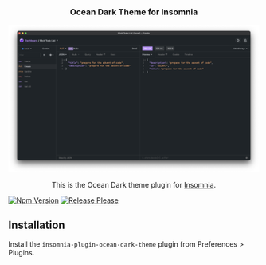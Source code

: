 <h3 align="center">Ocean Dark Theme for Insomnia</h3>
<a href="https://github.com/AlbertHernandez/insomnia-plugin-ocean-dark-theme">
    <img src="images/theme.png" alt="Logo">
</a>
<p align="center">
    This is the Ocean Dark theme plugin for <a href="https://insomnia.rest">Insomnia</a>.
</p>

[![Npm Version](https://img.shields.io/npm/v/insomnia-plugin-ocean-dark-theme.svg)](https://www.npmjs.com/package/insomnia-plugin-ocean-dark-theme)
[![Release Please](https://github.com/AlbertHernandez/insomnia-plugin-ocean-dark-theme/workflows/release-please/badge.svg)](https://github.com/AlbertHernandez/insomnia-plugin-ocean-dark-theme/actions)

## Installation

Install the `insomnia-plugin-ocean-dark-theme` plugin from Preferences > Plugins.